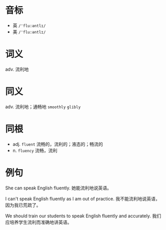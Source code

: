 # 音标

- 英 `/'flu:əntlɪ/`
- 美 `/'flu:əntlɪ/`

# 词义

adv. 流利地


# 同义

adv. 流利地；通畅地
`smoothly` `glibly`

# 同根

- adj. `fluent` 流畅的，流利的；液态的；畅流的
- n. `fluency` 流畅，流利

# 例句

She can speak English fluently.
她能流利地说英语。

I can't speak English fluently as I am out of practice.
我不能流利地说英语， 因为我已荒疏了。

We should train our students to speak English fluently and accurately.
我们应培养学生流利而准确地讲英语。


